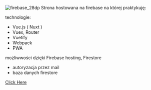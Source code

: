 ![firebase_28dp](https://user-images.githubusercontent.com/64842623/215579973-73decd88-2143-4a6a-8e95-d943c0d1a5a8.png) Strona hostowana na firebase na której praktykuję:

technologie:
- Vue.js ( Nuxt )
- Vuex, Router
- Vuetify
- Webpack
- PWA

możliwwości dzięki Firebase hosting, Firestore
- autoryzacja przez mail
- baza danych firestore

[Click Here](https://justfirstsite.web.app)
